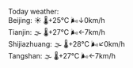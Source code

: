 Today weather:  
Beijing: ☀️ 🌡️+25°C 🌬️↓0km/h  
Tianjin: 🌫  🌡️+27°C 🌬️←7km/h  
Shijiazhuang: 🌫  🌡️+28°C 🌬️↙0km/h  
Tangshan: 🌫  🌡️+27°C 🌬️←7km/h  
